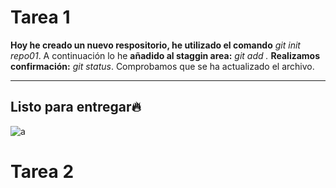 # Tarea 1

**Hoy he creado un nuevo respositorio, he utilizado el comando**
_git init repo01_. A continuación lo he
**añadido al staggin area:**
_git add ._
**Realizamos confirmación:**
_git status_. Comprobamos que se ha actualizado el archivo.
***
## Listo para entregar🔥

![a](https://th.bing.com/th/id/R.bcc6a480bd10f8d7b82325f1ee035ac6?rik=VWtiytFsy639uw&pid=ImgRaw&r=0)

# Tarea 2